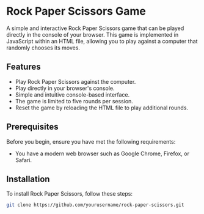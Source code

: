 # Rock Paper Scissors Game

A simple and interactive Rock Paper Scissors game that can be played directly in the console of your browser. This game is implemented in JavaScript within an HTML file, allowing you to play against a computer that randomly chooses its moves.

## Features

- Play Rock Paper Scissors against the computer.
- Play directly in your browser's console.
- Simple and intuitive console-based interface.
- The game is limited to five rounds per session.
- Reset the game by reloading the HTML file to play additional rounds.

## Prerequisites

Before you begin, ensure you have met the following requirements:
- You have a modern web browser such as Google Chrome, Firefox, or Safari.

## Installation

To install Rock Paper Scissors, follow these steps:

```bash
git clone https://github.com/yourusername/rock-paper-scissors.git

